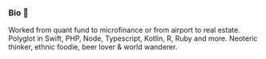 ### Bio 👨

Worked from quant fund to microfinance or from airport to real estate. Polyglot in Swift, PHP, Node, Typescript, Kotlin, R, Ruby and more. Neoteric thinker, ethnic foodie, beer lover & world wanderer.
